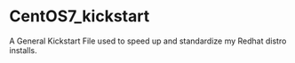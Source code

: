 # CentOS7_kickstart
A General Kickstart File used to speed up and standardize my Redhat distro installs.
